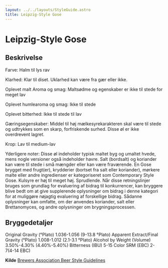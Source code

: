 ```yaml
---
layout: ../../layouts/StyleGuide.astro
title: Leipzig-Style Gose
---
```

# Leipzig-Style Gose

## Beskrivelse
Farve: Halm til lys rav

Klarhed: Klar til diset. Uklarhed kan være fra gær eller ikke.

Oplevet malt Aroma og smag: Maltsødme og egenskaber er ikke til stede for meget lav

Oplevet humlearoma og smag: Ikke til stede

Oplevet bitterhed: Ikke til stede til lav

Gæringsegenskaber: Middel til høj mælkesyrekarakteren skal være til stede og udtrykkes som en skarp, forfriskende surhed. Disse øl er ikke overdrevent lagret.

Krop: Lav til medium-lav

Yderligere noter: Disse øl indeholder typisk maltet byg og umaltet hvede, mens nogle versioner også indeholder havre. Salt (bordsalt) og koriander kan være til stede i små mængder eller kan være fraværende. En Gose brygget med frugt(er), krydderier (bortset fra salt eller koriander), mørkere malte eller andre ingredienser er kategoriseret som Contemporary Style Gose. Kulsyre er høj til meget høj. Sprudlende.						Når disse retningslinjer bruges som grundlag for evaluering af bidrag til konkurrencer, kan bryggere blive bedt om at give supplerende oplysninger om bidrag i denne kategori for at muliggøre nøjagtig evaluering af forskellige bidrag. Sådanne oplysninger kan omfatte, om der anvendes koriander, salt eller Brettanomyces, og andre oplysninger om brygningsprocessen.




## Bryggedetaljer
Original Gravity (°Plato) 1.036-1.056 (9-13.8 °Plato)
Apparent Extract/Final Gravity (°Plato) 1.008-1.012 (2.1-3.1 °Plato)
Alcohol by Weight (Volume) 3.50%-4.30% (4.40%-5.40%)
Bitterness (IBU) 5-15
Color SRM (EBC) 2-7(4-14 EBC)					



**Kilde**
[Brewers Association Beer Style Guidelines](https://www.brewersassociation.org/)
